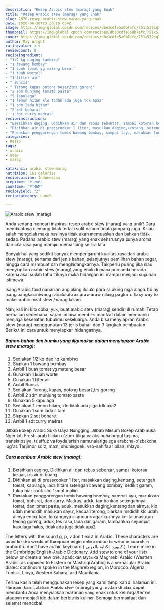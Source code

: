 ```yaml
---
description: "Resep Arabic stew (marag) yang Enak"
title: "Resep Arabic stew (marag) yang Enak"
slug: 2870-resep-arabic-stew-marag-yang-enak
date: 2020-06-30T23:38:19.654Z
image: https://img-global.cpcdn.com/recipes/dbe3cdfe5a0b7efc/751x532cq70/arabic-stew-marag-foto-resep-utama.jpg
thumbnail: https://img-global.cpcdn.com/recipes/dbe3cdfe5a0b7efc/751x532cq70/arabic-stew-marag-foto-resep-utama.jpg
cover: https://img-global.cpcdn.com/recipes/dbe3cdfe5a0b7efc/751x532cq70/arabic-stew-marag-foto-resep-utama.jpg
author: May Wright
ratingvalue: 3.9
reviewcount: 8
recipeingredient:
- "1/2 kg daging kambing"
- "1 bawang bombay"
- "1 buah tomat yg mateng besar"
- "1 buah wortel"
- "1 litter air"
- " Buncis"
- " Terong kupas potong besar2trs goreng"
- "2 sdm munjung tomato pasta"
- "5 kapulaga"
- "1 lemon hitam klo tidak ada juga tdk apa2"
- "1 sdm lada hitam"
- "2 sdt boharat"
- "1 sdt curry madras"
recipeinstructions:
- "Bersihkan daging, Didihkan air dan rebus sebentar, sampai kotoran keluar, trs air di buang"
- "Didihkan air di presscooker 1 liter, masukkan daging,kentang, setengah tomat, kapulaga, lada hitam setengah bawang bombay, sedikit garam, tutup biar cook slm 15mnt matiin"
- "Panaskan penggorengan tumis bawang bombay, sampai layu, masukkan tomat, boharat, dan curry. Madras, aduk, tambahkan setengahnya tomat, dan tomat pasta, aduk, masukkan daging,kentang dan airnya, klo udah mendidih masukan sayur, kecuali terong, biarkan mndidih klo udah airnya encer kan, lentangnya di ancurin agar kuahnya kental,masukan terong goreng, aduk, tes rasa, lada dan garam, tambahkan sejumput kapulaga halus, tidak ada juga tidak apa2"
categories:
- Resep
tags:
- arabic
- stew
- marag

katakunci: arabic stew marag 
nutrition: 161 calories
recipecuisine: Indonesian
preptime: "PT25M"
cooktime: "PT46M"
recipeyield: "2"
recipecategory: Lunch

---
```



![Arabic stew (marag)](https://img-global.cpcdn.com/recipes/dbe3cdfe5a0b7efc/751x532cq70/arabic-stew-marag-foto-resep-utama.jpg)

Anda sedang mencari inspirasi resep arabic stew (marag) yang unik? Cara membuatnya memang tidak terlalu sulit namun tidak gampang juga. Kalau salah mengolah maka hasilnya tidak akan memuaskan dan bahkan tidak sedap. Padahal arabic stew (marag) yang enak seharusnya punya aroma dan cita rasa yang mampu memancing selera kita.

Banyak hal yang sedikit banyak mempengaruhi kualitas rasa dari arabic stew (marag), pertama dari jenis bahan, selanjutnya pemilihan bahan segar, hingga cara membuat dan menghidangkannya. Tak perlu pusing jika mau menyiapkan arabic stew (marag) yang enak di mana pun anda berada, karena asal sudah tahu triknya maka hidangan ini mampu menjadi suguhan istimewa.

Isang Arabic food nanaman ang aking iluluto para sa aking mga alaga. Ito ay isang pangkaraniwang ipinaluluto as araw araw nilang pagkain. Easy way to make arabic meat stew /marag laham.


Nah, kali ini kita coba, yuk, buat arabic stew (marag) sendiri di rumah. Tetap berbahan sederhana, sajian ini bisa memberi manfaat dalam membantu menjaga kesehatan tubuhmu sekeluarga. Anda bisa menyiapkan Arabic stew (marag) menggunakan 13 jenis bahan dan 3 langkah pembuatan. Berikut ini cara untuk menyiapkan hidangannya.

<!--inarticleads1-->

##### Bahan-bahan dan bumbu yang digunakan dalam menyiapkan Arabic stew (marag):

1. Sediakan 1/2 kg daging kambing
1. Siapkan 1 bawang bombay
1. Ambil 1 buah tomat yg mateng besar
1. Gunakan 1 buah wortel
1. Gunakan 1 litter air
1. Ambil  Buncis
1. Sediakan  Terong, kupas, potong besar2,trs goreng
1. Ambil 2 sdm munjung tomato pasta
1. Gunakan 5 kapulaga
1. Sediakan 1 lemon hitam, klo tidak ada juga tdk apa2
1. Gunakan 1 sdm lada hitam
1. Siapkan 2 sdt boharat
1. Ambil 1 sdt curry madras


Jilbab Bokep Arabic Suka Gaya Nungging. Jilbab Mesum Bokep Arab Suka Ngentot. Fresh. arab tilidan o&#39;zbek tiliga va aksincha bepul tarjima, transkripsiya, talaffuz va foydalanish namunalariga ega arabcha-o&#39;zbekcha lug&#39;at. Tarjimon so&#39;z, matn, shuningdek, veb-sahifalar bilan ishlaydi. 

<!--inarticleads2-->

##### Cara membuat Arabic stew (marag):

1. Bersihkan daging, Didihkan air dan rebus sebentar, sampai kotoran keluar, trs air di buang
1. Didihkan air di presscooker 1 liter, masukkan daging,kentang, setengah tomat, kapulaga, lada hitam setengah bawang bombay, sedikit garam, tutup biar cook slm 15mnt matiin
1. Panaskan penggorengan tumis bawang bombay, sampai layu, masukkan tomat, boharat, dan curry. Madras, aduk, tambahkan setengahnya tomat, dan tomat pasta, aduk, masukkan daging,kentang dan airnya, klo udah mendidih masukan sayur, kecuali terong, biarkan mndidih klo udah airnya encer kan, lentangnya di ancurin agar kuahnya kental,masukan terong goreng, aduk, tes rasa, lada dan garam, tambahkan sejumput kapulaga halus, tidak ada juga tidak apa2


The letters with the sound g, p, v don&#39;t exist in Arabic. These characters are used for the words of European origin online editor to write or search in arabic if u don&#39;t have arabic keyboard ( كيبورد للكتابة بالعربي ). Learn more in the Cambridge English-Arabic Dictionary. Add stew to one of your lists below, or create a new one. арабская музыка Maghrebi Arabic (Western Arabic; as opposed to Eastern or Mashriqi Arabic) is a vernacular Arabic dialect continuum spoken in the Maghreb region, in Morocco, Algeria, Tunisia, Libya, Western Sahara, and Mauritania. 

Terima kasih telah menggunakan resep yang kami tampilkan di halaman ini. Harapan kami, olahan Arabic stew (marag) yang mudah di atas dapat membantu Anda menyiapkan makanan yang enak untuk keluarga/teman ataupun menjadi ide dalam berbisnis kuliner. Semoga bermanfaat dan selamat mencoba!
